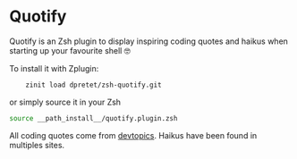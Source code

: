 # Quotify

Quotify is an Zsh plugin to display inspiring coding quotes
and haikus when starting up your favourite shell 🤓

To install it with Zplugin:

```bash
    zinit load dpretet/zsh-quotify.git
```

or simply source it in your Zsh

```bash
source __path_install__/quotify.plugin.zsh
```

All coding quotes come from [devtopics](http://www.devtopics.com/101-great-computer-programming-quotes/). Haikus have been found in multiples sites.

